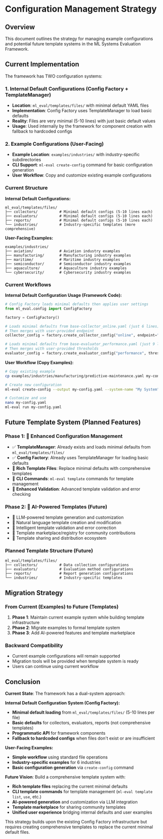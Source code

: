 # Configuration Management Strategy

## Overview

This document outlines the strategy for managing example configurations and potential future template systems in the ML Systems Evaluation Framework.

## Current Implementation

The framework has TWO configuration systems:

### 1. Internal Default Configurations (Config Factory + TemplateManager)
- **Location**: `ml_eval/templates/files/` with minimal default YAML files
- **Implementation**: Config Factory uses TemplateManager to load basic defaults
- **Reality**: Files are very minimal (5-10 lines) with just basic default values
- **Usage**: Used internally by the framework for component creation with fallback to hardcoded configs

### 2. Example Configurations (User-Facing)
- **Example Location**: `examples/industries/` with industry-specific subdirectories  
- **CLI Support**: `ml-eval create-config` command for basic configuration generation
- **User Workflow**: Copy and customize existing example configurations

### Current Structure

**Internal Default Configurations:**
```
ml_eval/templates/files/
├── collectors/          # Minimal default configs (5-10 lines each)
├── evaluators/          # Minimal default configs (5-10 lines each)  
├── reports/             # Minimal default configs (5-10 lines each)
└── industries/          # Industry-specific templates (more comprehensive)
```

**User-Facing Examples:**
```
examples/industries/
├── aviation/            # Aviation industry examples
├── manufacturing/       # Manufacturing industry examples  
├── maritime/            # Maritime industry examples
├── semiconductor/       # Semiconductor industry examples
├── aquaculture/         # Aquaculture industry examples
└── cybersecurity/       # Cybersecurity industry examples
```

### Current Workflows

**Internal Default Configuration Usage (Framework Code):**
```python
# Config Factory loads minimal defaults then applies user settings
from ml_eval.config import ConfigFactory

factory = ConfigFactory()

# Loads minimal defaults from base-collector_online.yaml (just 6 lines)
# Then merges with user-provided endpoint
collector_config = factory.create_collector_config("online", endpoint="http://...")

# Loads minimal defaults from base-evaluator_performance.yaml (just 9 lines)  
# Then merges with user-provided thresholds
evaluator_config = factory.create_evaluator_config("performance", thresholds={...})
```

**User Workflow (Copy Examples):**
```bash
# Copy existing example
cp examples/industries/manufacturing/predictive-maintenance.yaml my-config.yaml

# Create new configuration
ml-eval create-config --output my-config.yaml --system-name "My System"

# Customize and use
nano my-config.yaml
ml-eval run my-config.yaml
```

## Future Template System (Planned Features)

### Phase 1: 🔄 Enhanced Configuration Management

- ✅ **TemplateManager**: Already exists and loads minimal defaults from `ml_eval/templates/files/`
- ✅ **Config Factory**: Already uses TemplateManager for loading basic defaults
- 🔄 **Rich Template Files**: Replace minimal defaults with comprehensive templates
- 🔄 **CLI Commands**: `ml-eval template` commands for template management
- 🔄 **Enhanced Validation**: Advanced template validation and error checking

### Phase 2: 🔄 AI-Powered Templates (Future)

- 🔄 LLM-powered template generation and customization
- 🔄 Natural language template creation and modification
- 🔄 Intelligent template validation and error correction
- 🔄 Template marketplace/registry for community contributions
- 🔄 Template sharing and distribution ecosystem

### Planned Template Structure (Future)

```
ml_eval/templates/files/
├── collectors/          # Data collection configurations
├── evaluators/          # Evaluation method configurations  
├── reports/             # Report generation configurations
└── industries/          # Industry-specific templates
```

## Migration Strategy

### From Current (Examples) to Future (Templates)

1. **Phase 1**: Maintain current example system while building template infrastructure
2. **Phase 2**: Migrate examples to formal template system
3. **Phase 3**: Add AI-powered features and template marketplace

### Backward Compatibility

- Current example configurations will remain supported
- Migration tools will be provided when template system is ready
- Users can continue using current workflow

## Conclusion

**Current State**: The framework has a dual-system approach:

**Internal Default Configuration System (Config Factory):**
- **Minimal default loading** from `ml_eval/templates/files/` (5-10 lines per file)
- **Basic defaults** for collectors, evaluators, reports (not comprehensive templates)
- **Programmatic API** for framework components
- **Fallback to hardcoded configs** when files don't exist or are insufficient

**User-Facing Examples:**
- **Simple workflow** using standard file operations
- **Industry-specific examples** for 6 industries  
- **Basic configuration generation** via `create-config` command

**Future Vision**: Build a comprehensive template system with:
- **Rich template files** replacing the current minimal defaults
- **CLI template commands** for template management (`ml-eval template list`, `use`, etc.)
- **AI-powered generation** and customization via LLM integration
- **Template marketplace** for sharing community templates
- **Unified user experience** bridging internal defaults and user examples

This strategy builds upon the existing Config Factory infrastructure but requires creating comprehensive templates to replace the current minimal default files. 